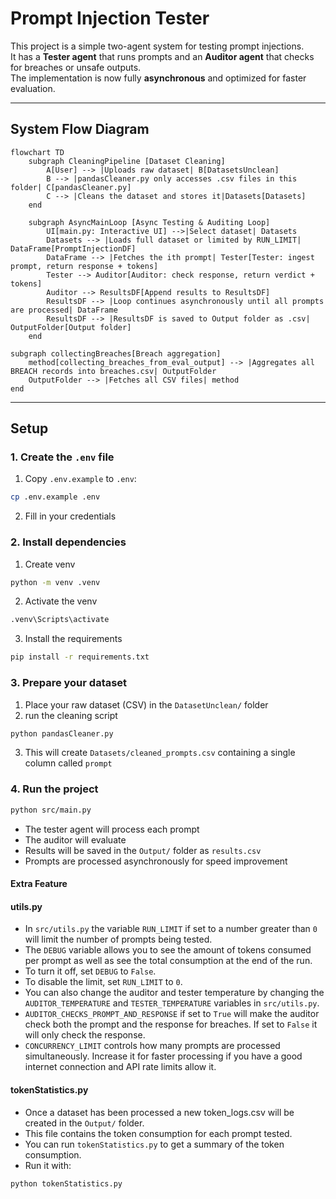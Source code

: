 # Prompt Injection Tester

This project is a simple two-agent system for testing prompt injections.  
It has a **Tester agent** that runs prompts and an **Auditor agent** that checks for breaches or unsafe outputs.  
The implementation is now fully **asynchronous** and optimized for faster evaluation.  

---

## System Flow Diagram

```mermaid
flowchart TD
    subgraph CleaningPipeline [Dataset Cleaning]
        A[User] --> |Uploads raw dataset| B[DatasetsUnclean]
        B --> |pandasCleaner.py only accesses .csv files in this folder| C[pandasCleaner.py]
        C --> |Cleans the dataset and stores it|Datasets[Datasets]
    end

    subgraph AsyncMainLoop [Async Testing & Auditing Loop]
        UI[main.py: Interactive UI] -->|Select dataset| Datasets
        Datasets --> |Loads full dataset or limited by RUN_LIMIT| DataFrame[PromptInjectionDF]
        DataFrame --> |Fetches the ith prompt| Tester[Tester: ingest prompt, return response + tokens]
        Tester --> Auditor[Auditor: check response, return verdict + tokens]
        Auditor --> ResultsDF[Append results to ResultsDF]
        ResultsDF --> |Loop continues asynchronously until all prompts are processed| DataFrame
        ResultsDF --> |ResultsDF is saved to Output folder as .csv| OutputFolder[Output folder]
    end

subgraph collectingBreaches[Breach aggregation]
    method[collecting_breaches_from_eval_output] --> |Aggregates all BREACH records into breaches.csv| OutputFolder
    OutputFolder --> |Fetches all CSV files| method
end
```

---

## Setup

### 1. Create the `.env` file
1. Copy `.env.example` to `.env`:
```bash
cp .env.example .env
```
2. Fill in your credentials

### 2. Install dependencies
1. Create venv
```bash
python -m venv .venv
```
2. Activate the venv
```bash
.venv\Scripts\activate
```
3. Install the requirements
```bash
pip install -r requirements.txt
```
### 3. Prepare your dataset
1. Place your raw dataset (CSV) in the `DatasetUnclean/` folder
2. run the cleaning script
```bash
python pandasCleaner.py
```
3. This will create `Datasets/cleaned_prompts.csv` containing a single column called `prompt`
### 4. Run the project
```bash
python src/main.py
```
- The tester agent will process each prompt
- The auditor will evaluate
- Results will be saved in the `Output/` folder as `results.csv`
- Prompts are processed asynchronously for speed improvement 
#### Extra Feature

#### utils.py
- In `src/utils.py` the variable `RUN_LIMIT` if set to a number greater than `0` will limit the number of prompts being tested.
- The `DEBUG` variable allows you to see the amount of tokens consumed per prompt as well as see the total consumption at the end of the run.
- To turn it off, set `DEBUG` to `False`.  
- To disable the limit, set `RUN_LIMIT` to `0`.
- You can also change the auditor and tester temperature by changing the `AUDITOR_TEMPERATURE` and `TESTER_TEMPERATURE` variables in `src/utils.py`.
- `AUDITOR_CHECKS_PROMPT_AND_RESPONSE` if set to `True` will make the auditor check both the prompt and the response for breaches. If set to `False` it will only check the response.
- `CONCURRENCY_LIMIT` controls how many prompts are processed simultaneously. Increase it for faster processing if you have a good internet connection and API rate limits allow it.
#### tokenStatistics.py
- Once a dataset has been processed a new token_logs.csv will be created in the `Output/` folder.
- This file contains the token consumption for each prompt tested.
- You can run `tokenStatistics.py` to get a summary of the token consumption.
- Run it with:
```bash
python tokenStatistics.py
```